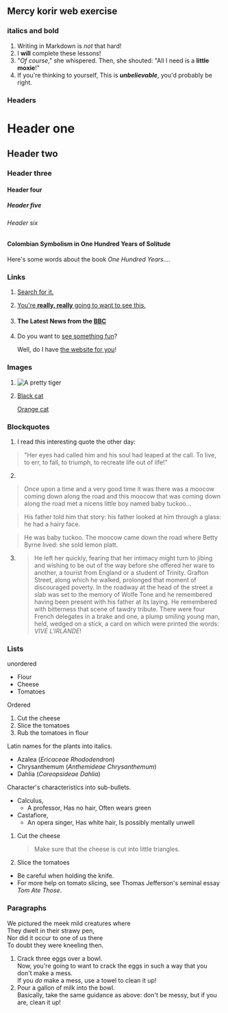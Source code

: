 ## Mercy korir web exercise

### italics and bold

1. Writing in Markdown is _not_ that hard!
2. I **will** complete these lessons!
3. "_Of course_," she whispered. Then, she shouted: "All I need is a **little moxie**!"
4. If you're thinking to yourself, This is **_unbelievable_**, you'd probably be right.

### Headers
 
# Header one
## Header two
### Header three
#### Header four
##### Header five
###### Header six

 #### Colombian Symbolism in One Hundred Years of Solitude

Here's some words about the book _One Hundred Years..._.

### Links
1. [Search for it.](https://www.google.com/)
2. [You're **really, really** going to want to see this.](https://dailykitten.com)
3. #### The Latest News from the [BBC](https://www.bbc.com/news)
4. Do you want to [see something fun][a fun place]?

   Well, do I have [the website for you][another fun place]!

[a fun place]: www.zombo.com
[another fun place]: www.stumbleupon.com


### Images
1. ![A pretty tiger](https://upload.wikimedia.org/wikipedia/commons/5/56/Tiger.50.jpg)
2. [Black cat][Black]

    [Orange cat][Orange]

[Black]: https://upload.wikimedia.org/wikipedia/commons/a/a3/81_INF_DIV_SSI.jpg

[Orange]: [http://icons.iconarchive.com/icons/google/noto-emoji-animals-nature/256/22221-cat-icon.png

### Blockquotes
1. I read this interesting quote the other day:

>"Her eyes had called him and his soul had leaped at the call. To live, to err, to fall, to triumph, to recreate life out of life!"
2. 
>Once upon a time and a very good time it was there was a moocow coming down along the road and this moocow that was coming down along the road met a nicens little boy named baby tuckoo...

>His father told him that story: his father looked at him through a glass: he had a hairy face.

>He was baby tuckoo. The moocow came down the road where Betty Byrne lived: she sold lemon platt.
3. >He left her quickly, fearing that her intimacy might turn to jibing and wishing to be out of the way before she offered her ware to another, a tourist from England or a student of Trinity. Grafton Street, along which he walked, prolonged that moment of discouraged poverty. In the roadway at the head of the street a slab was set to the memory of Wolfe Tone and he remembered having been present with his father at its laying. He remembered with bitterness that scene of tawdry tribute. There were four French delegates in a brake and one, a plump smiling young man, held, wedged on a stick, a card on which were printed the words: _VIVE L'IRLANDE_!

### Lists
unordered
* Flour
* Cheese
* Tomatoes

Ordered

1. Cut the cheese
2. Slice the tomatoes
3. Rub the tomatoes in flour

Latin names for the plants into italics.
* Azalea (_Ericaceae Rhododendron_)
* Chrysanthemum (_Anthemideae Chrysanthemum_)
* Dahlia (_Coreopsideae Dahlia_)

Character's characteristics into sub-bullets.
* Calculus,
  * A professor, Has no hair, Often wears green
* Castafiore,
  * An opera singer, Has white hair, Is possibly mentally unwell

1. Cut the cheese

   >Make sure that the cheese is cut into little triangles.

2. Slice the tomatoes

  * Be careful when holding the knife.
  * For more help on tomato slicing, see Thomas  Jefferson's seminal essay _Tom Ate Those_.

  ### Paragraphs
  We pictured the meek mild creatures where  
They dwelt in their strawy pen,  
Nor did it occur to one of us there  
To doubt they were kneeling then.  

1. Crack three eggs over a bowl.  
Now, you're going to want to crack the eggs in such a way that you don't make a mess.  
If you _do_ make a mess, use a towel to clean it up!  
2. Pour a gallon of milk into the bowl.  
Basically, take the same guidance as above: don't be messy, but if you are, clean it up!  





 





